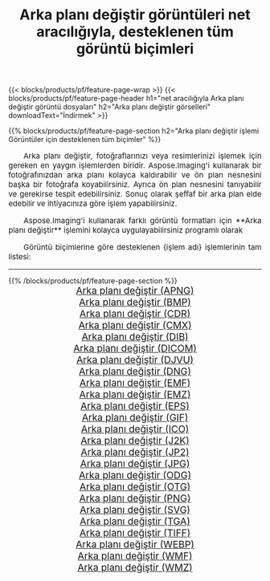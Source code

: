 ﻿---
title: Arka planı değiştir görüntüleri net aracılığıyla, desteklenen tüm görüntü biçimleri 
weight: 3920
url: /tr/net/change-background 
lang: tr
langdirlevel: 2
locales: zh-hans,ja,it,ru,de,es,fr,nl,id,lt,pl,pt,vi,tr,ko,zh-hant,ar,hi,th,sv,cs,uk,he
description: Aspose.Imaging'i kullanarak, net Aracılığıyla kolayca Arka planı değiştir görüntüleri oluşturabilirsiniz
---

{{< blocks/products/pf/feature-page-wrap >}}
{{< blocks/products/pf/feature-page-header h1="net aracılığıyla Arka planı değiştir görüntü dosyaları" h2="Arka planı değiştir görselleri" downloadText="İndirmek" >}}


{{% blocks/products/pf/feature-page-section  h2="Arka planı değiştir işlemi Görüntüler için desteklenen tüm biçimler" %}}
<p align="justify" style="text-indent:2em;font-size:15px;">
Arka planı değiştir, fotoğraflarınızı veya resimlerinizi işlemek için gereken en yaygın işlemlerden biridir. Aspose.Imaging'i kullanarak bir fotoğrafınızdan arka planı kolayca kaldırabilir ve ön plan nesnesini başka bir fotoğrafa koyabilirsiniz. Ayrıca ön plan nesnesini tanıyabilir ve gerekirse tespit edebilirsiniz. Sonuç olarak şeffaf bir arka plan elde edebilir ve ihtiyacınıza göre işlem yapabilirsiniz.
</p>
<p align="justify" style="text-indent:2em;font-size:15px;">
Aspose.Imaging'i kullanarak farklı görüntü formatları için **Arka planı değiştir** işlemini kolayca uygulayabilirsiniz programlı olarak
</p>
<p align="justify" style="text-indent:2em;font-size:15px;">
Görüntü biçimlerine göre desteklenen {işlem adı} işlemlerinin tam listesi:
</p>
<hr/>
{{% /blocks/products/pf/feature-page-section %}}
<div class="container-fluid productfamilypage bg-gray">
    <div class="convertypes bg-gray agp-content section">
        <div class="container">
		<div class="row other-converters" style="gap: 10px;font-size: 19px;text-align:center;">
		    <div class='col-md-2 other-converter remove-lp remove-rp'><a href="/imaging/tr/net/change-background/apng" style="padding:15px;">Arka planı değiştir (APNG)</a></div><div class='col-md-2 other-converter remove-lp remove-rp'><a href="/imaging/tr/net/change-background/bmp" style="padding:15px;">Arka planı değiştir (BMP)</a></div><div class='col-md-2 other-converter remove-lp remove-rp'><a href="/imaging/tr/net/change-background/cdr" style="padding:15px;">Arka planı değiştir (CDR)</a></div><div class='col-md-2 other-converter remove-lp remove-rp'><a href="/imaging/tr/net/change-background/cmx" style="padding:15px;">Arka planı değiştir (CMX)</a></div><div class='col-md-2 other-converter remove-lp remove-rp'><a href="/imaging/tr/net/change-background/dib" style="padding:15px;">Arka planı değiştir (DIB)</a></div><div class='col-md-2 other-converter remove-lp remove-rp'><a href="/imaging/tr/net/change-background/dicom" style="padding:15px;">Arka planı değiştir (DICOM)</a></div><div class='col-md-2 other-converter remove-lp remove-rp'><a href="/imaging/tr/net/change-background/djvu" style="padding:15px;">Arka planı değiştir (DJVU)</a></div><div class='col-md-2 other-converter remove-lp remove-rp'><a href="/imaging/tr/net/change-background/dng" style="padding:15px;">Arka planı değiştir (DNG)</a></div><div class='col-md-2 other-converter remove-lp remove-rp'><a href="/imaging/tr/net/change-background/emf" style="padding:15px;">Arka planı değiştir (EMF)</a></div><div class='col-md-2 other-converter remove-lp remove-rp'><a href="/imaging/tr/net/change-background/emz" style="padding:15px;">Arka planı değiştir (EMZ)</a></div><div class='col-md-2 other-converter remove-lp remove-rp'><a href="/imaging/tr/net/change-background/eps" style="padding:15px;">Arka planı değiştir (EPS)</a></div><div class='col-md-2 other-converter remove-lp remove-rp'><a href="/imaging/tr/net/change-background/gif" style="padding:15px;">Arka planı değiştir (GIF)</a></div><div class='col-md-2 other-converter remove-lp remove-rp'><a href="/imaging/tr/net/change-background/ico" style="padding:15px;">Arka planı değiştir (ICO)</a></div><div class='col-md-2 other-converter remove-lp remove-rp'><a href="/imaging/tr/net/change-background/j2k" style="padding:15px;">Arka planı değiştir (J2K)</a></div><div class='col-md-2 other-converter remove-lp remove-rp'><a href="/imaging/tr/net/change-background/jp2" style="padding:15px;">Arka planı değiştir (JP2)</a></div><div class='col-md-2 other-converter remove-lp remove-rp'><a href="/imaging/tr/net/change-background/jpg" style="padding:15px;">Arka planı değiştir (JPG)</a></div><div class='col-md-2 other-converter remove-lp remove-rp'><a href="/imaging/tr/net/change-background/odg" style="padding:15px;">Arka planı değiştir (ODG)</a></div><div class='col-md-2 other-converter remove-lp remove-rp'><a href="/imaging/tr/net/change-background/otg" style="padding:15px;">Arka planı değiştir (OTG)</a></div><div class='col-md-2 other-converter remove-lp remove-rp'><a href="/imaging/tr/net/change-background/png" style="padding:15px;">Arka planı değiştir (PNG)</a></div><div class='col-md-2 other-converter remove-lp remove-rp'><a href="/imaging/tr/net/change-background/svg" style="padding:15px;">Arka planı değiştir (SVG)</a></div><div class='col-md-2 other-converter remove-lp remove-rp'><a href="/imaging/tr/net/change-background/tga" style="padding:15px;">Arka planı değiştir (TGA)</a></div><div class='col-md-2 other-converter remove-lp remove-rp'><a href="/imaging/tr/net/change-background/tiff" style="padding:15px;">Arka planı değiştir (TIFF)</a></div><div class='col-md-2 other-converter remove-lp remove-rp'><a href="/imaging/tr/net/change-background/webp" style="padding:15px;">Arka planı değiştir (WEBP)</a></div><div class='col-md-2 other-converter remove-lp remove-rp'><a href="/imaging/tr/net/change-background/wmf" style="padding:15px;">Arka planı değiştir (WMF)</a></div><div class='col-md-2 other-converter remove-lp remove-rp'><a href="/imaging/tr/net/change-background/wmz" style="padding:15px;">Arka planı değiştir (WMZ)</a></div>
                </div>
        </div>
    </div>
</div>
<br/>
